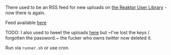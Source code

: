 There used to be an RSS feed for new uploads on [the Reaktor User Library](http://www.native-instruments.com/en/community/reaktor-user-library) - now there is again.

Feed available [here](http://radian.sdf-eu.org/reaktor_library_rss.php)

TODO: I also used to tweet the uploads [here](https://twitter.com/reaktor_lib) but ~I've lost the keys / forgotten the password.~ the fucker who owns twitter now deleted it. 

Run via `runner.sh` or use cron.
